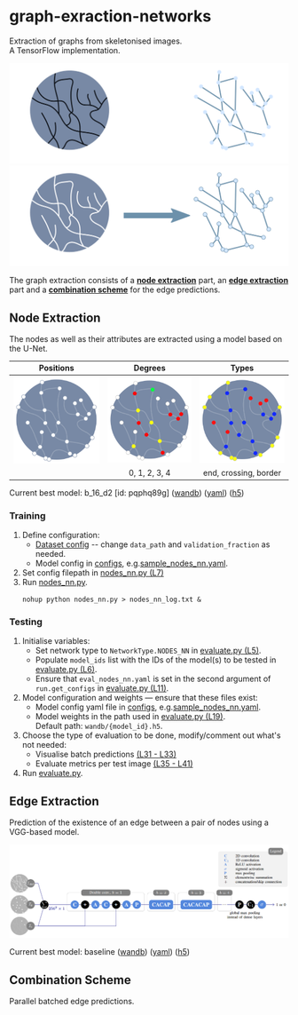 # graph-exraction-networks
Extraction of graphs from skeletonised images.  
A TensorFlow implementation.

![](./img/graph-extraction-dark.svg#gh-dark-mode-only)
![](./img/graph-extraction-light.svg#gh-light-mode-only)

The graph extraction consists of a 
**[node extraction](#node-extraction)** part,
an **[edge extraction](#edge-extraction)** part and a
**[combination scheme](#combination-scheme)**
for the edge predictions.

## Node Extraction
The nodes as well as their attributes are extracted
using a model based on the U-Net.

| Positions | Degrees      | Types                 |
| :-------: | :----------: | :-------------------: |
| ![](./img/node-positions.svg) | ![](./img/node-degrees.svg) | ![](./img/node-types.svg) |
|           | 0, 1, 2, 3, 4| end, crossing, border |

Current best model: b_16_d2 [id: pqphq89g]
([wandb](https://wandb.ai/salehah/node_extraction/runs/pqphq89g))
([yaml](./configs/pqphq89g.yaml))
([h5](./wandb/pqphq89g.h5))

### Training
1. Define configuration:
    * [Dataset config](./config.yaml) -- change
        `data_path` and `validation_fraction` as needed.
    * Model config in [configs](./configs/),
        e.g.[sample_nodes_nn.yaml](./configs/sample_nodes_nn.yaml).
2. Set config filepath in [nodes_nn.py (L7)](./nodes_nn.py#L7)
3. Run [nodes_nn.py](./nodes_nn.py).   
    ```
    nohup python nodes_nn.py > nodes_nn_log.txt &
    ```

### Testing
1. Initialise variables:  
    - Set network type to `NetworkType.NODES_NN` in [evaluate.py (L5)](./evaluate.py#L5).
    - Populate `model_ids` list with the IDs of the model(s) to be tested in [evaluate.py (L6)](./evaluate.py#L6).
    - Ensure that `eval_nodes_nn.yaml` is set in the second argument of `run.get_configs` in [evaluate.py (L11)](./evaluate.py#L11).
3. Model configuration and weights — ensure that these files exist:  
    * Model config yaml file in [configs](./configs/),
        e.g.[sample_nodes_nn.yaml](./configs/sample_nodes_nn.yaml).
    * Model weights in the path used in [evaluate.py (L19)](./evaluate.py#L19).  
        Default path: `wandb/{model_id}.h5`.
4. Choose the type of evaluation to be done,
    modify/comment out what's not needed:   
    * Visualise batch predictions [(L31 - L33)](./evaluate.py#L31..L33)
    * Evaluate metrics per test image [(L35 - L41)](./evaluate.py#L35..L41)
5. Run [evaluate.py](./evaluate.py).

## Edge Extraction
Prediction of the existence of an edge
between a pair of nodes using a VGG-based model.

![](./img/edgenn.png)

Current best model: baseline
([wandb](https://wandb.ai/salehah/node_extraction/runs/1m3yxeop))
([yaml](./configs/1m3yxeop.yaml))
([h5](./wandb/1m3yxeop.h5))

## Combination Scheme
Parallel batched edge predictions.
